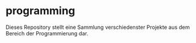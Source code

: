 # programming
Dieses Repository stellt eine Sammlung verschiedenster Projekte aus dem Bereich der Programmierung dar.
